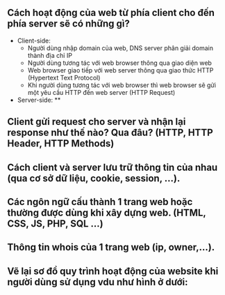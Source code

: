 ## Cách hoạt động của web từ phía client cho đến phía server sẽ có những gì?
* Client-side:
  * Người dùng nhập domain của web, DNS server phân giải domain thành địa chỉ IP
  * Người dùng tương tác với web browser thông qua giao diện web
  * Web browser giao tiếp với web server thông qua giao thức HTTP (Hypertext Text Protocol)
  * Khi người dùng tương tác với web browser thì web browser sẽ gửi một yêu cầu HTTP đến web server (HTTP Request)
* Server-side:
  **
## Client gửi request cho server và nhận lại response như thế nào? Qua đâu? (HTTP, HTTP Header, HTTP Methods)
## Cách client và server lưu trữ thông tin của nhau (qua cơ sở dữ liệu, cookie, session, …).
## Các ngôn ngữ cấu thành 1 trang web hoặc thường được dùng khi xây dựng web. (HTML, CSS, JS, PHP, SQL ...)
## Thông tin whois của 1 trang web (ip, owner,...).
## Vẽ lại sơ đồ quy trình hoạt động của website khi người dùng sử dụng vdu như hình ở dưới:
